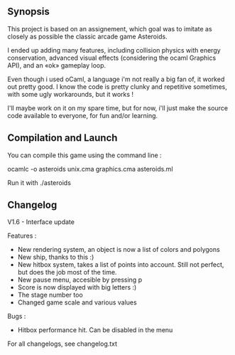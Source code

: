 ## Synopsis

This project is based on an assignement, which goal was to imitate as closely as possible the classic arcade game Asteroids.

I ended up adding many features, including collision physics with energy conservation, advanced visual effects (considering the ocaml Graphics API), and an «ok» gameplay loop.

Even though i used oCaml, a language i'm not really a big fan of, it worked out pretty good. I know the code is pretty clunky and repetitive sometimes, with some ugly workarounds, but it works !

I'll maybe work on it on my spare time, but for now, i'll just make the source code available to everyone, for fun and/or learning.

## Compilation and Launch

You can compile this game using the command line :

ocamlc -o asteroids unix.cma graphics.cma asteroids.ml

Run it with ./asteroids

## Changelog

V1.6 - Interface update

Features :
- New rendering system, an object is now a list of colors and polygons
- New ship, thanks to this :)
- New hitbox system, takes a list of points into account. Still not perfect, but does the job most of the time.
- New pause menu, accesible by pressing p
- Score is now displayed with big letters :)
- The stage number too
- Changed game scale and various values

Bugs :
- Hitbox performance hit. Can be disabled in the menu

For all changelogs, see changelog.txt
